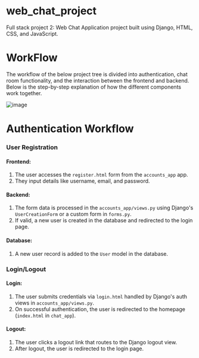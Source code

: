 # web_chat_project
Full stack project 2: Web Chat Application project built using Django, HTML, CSS, and JavaScript.

# WorkFlow
The workflow of the below project tree is divided into authentication, chat room functionality, and the interaction between the frontend and backend. Below is the step-by-step explanation of how the different components work together.


![image](https://github.com/user-attachments/assets/f539bb59-6929-4a4a-b757-790eaf1e23f2)

# Authentication Workflow
### User Registration
  #### Frontend:
  1. The user accesses the `register.html` form from the `accounts_app` app.
  2. They input details like username, email, and password.

  #### Backend:
  1. The form data is processed in the `accounts_app/views.py` using Django's `UserCreationForm` or a custom form in `forms.py`.
  2. If valid, a new user is created in the database and redirected to the login page.

  #### Database:
  1. A new user record is added to the `User` model in the database.

### Login/Logout
  #### Login:
  1. The user submits credentials via `login.html` handled by Django's auth views in `accounts_app/views.py`.
  2. On successful authentication, the user is redirected to the homepage (`index.html` in `chat_app`).

  #### Logout:
  1. The user clicks a logout link that routes to the Django logout view.
  2. After logout, the user is redirected to the login page.

